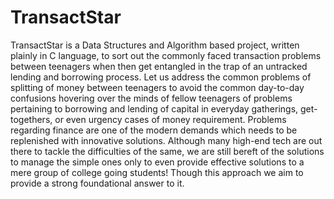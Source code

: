 # TransactStar
TransactStar is a Data Structures and Algorithm based project, written plainly in C language, to sort out the commonly faced transaction problems between teenagers when then get entangled in the trap of an untracked lending and borrowing process. Let us address the common problems of splitting of money between teenagers to avoid the common day-to-day confusions hovering over the minds of fellow teenagers of problems pertaining to borrowing and lending of capital in everyday gatherings, get-togethers, or even urgency cases of money requirement. Problems regarding finance are one of the modern demands which needs to be replenished with innovative solutions. Although many high-end tech are out there to tackle the difficulties of the same, we are still bereft of the solutions to manage the simple ones only to even provide effective solutions to a mere group of college going students! Though this approach we aim to provide a strong foundational answer to it.
